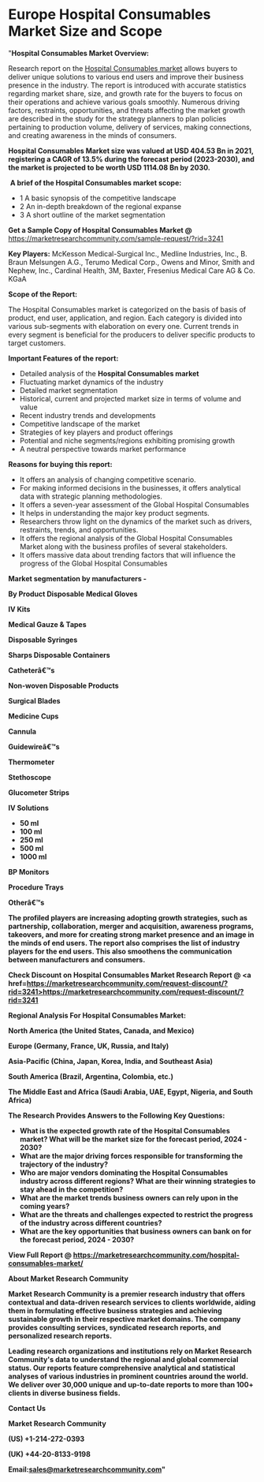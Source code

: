 # Europe Hospital Consumables Market Size and Scope 
"<strong>Hospital Consumables Market Overview:</strong>

Research report on the <a href=https://marketresearchcommunity.com/hospital-consumables-market/>Hospital Consumables market</a> allows buyers to deliver unique solutions to various end users and improve their business presence in the industry. The report is introduced with accurate statistics regarding market share, size, and growth rate for the buyers to focus on their operations and achieve various goals smoothly. Numerous driving factors, restraints, opportunities, and threats affecting the market growth are described in the study for the strategy planners to plan policies pertaining to production volume, delivery of services, making connections, and creating awareness in the minds of consumers.

<strong>Hospital Consumables Market size was valued at USD 404.53 Bn in 2021, registering a CAGR of 13.5% during the forecast period (2023-2030), and the market is projected to be worth USD 1114.08 Bn by 2030.</strong>

 <Strong>A brief of the Hospital Consumables market scope:</Strong>
<ul>
 <li>1  A basic synopsis of the competitive landscape</li>
 <li>2  An in-depth breakdown of the regional expanse</li>
 <li>3  A short outline of the market segmentation</li>
</ul>
<strong>Get a Sample Copy of Hospital Consumables Market @ </b></strong><a href=https://marketresearchcommunity.com/sample-request/?rid=3241><u>https://marketresearchcommunity.com/sample-request/?rid=3241</u></a>

<strong>Key Players:</strong> 
McKesson Medical-Surgical Inc., Medline Industries, Inc., B. Braun Melsungen A.G., Terumo Medical Corp., Owens and Minor, Smith and Nephew, Inc., Cardinal Health, 3M, Baxter, Fresenius Medical Care AG &amp; Co. KGaA

<strong>Scope of the Report:</strong>

The Hospital Consumables market is categorized on the basis of basis of product, end user, application, and region. Each category is divided into various sub-segments with elaboration on every one. Current trends in every segment is beneficial for the producers to deliver specific products to target customers.

<strong><b>Important Features of the report:</b></strong>
<ul>
  <li>Detailed analysis of the <strong><b>Hospital Consumables </b></strong><strong><b>market</b></strong></li>
  <li>Fluctuating market dynamics of the industry</li>
  <li>Detailed market segmentation</li>
  <li>Historical, current and projected market size in terms of volume and value</li>
  <li>Recent industry trends and developments</li>
  <li>Competitive landscape of the market</li>
  <li>Strategies of key players and product offerings</li>
  <li>Potential and niche segments/regions exhibiting promising growth</li>
  <li>A neutral perspective towards market performance</li>
</ul>
<strong><b>Reasons for buying this report:</b></strong>
<ul>
  <li>It offers an analysis of changing competitive scenario.</li>
  <li>For making informed decisions in the businesses, it offers analytical data with strategic planning methodologies.</li>
  <li>It offers a seven-year assessment of the Global Hospital Consumables</li>
  <li>It helps in understanding the major key product segments.</li>
  <li>Researchers throw light on the dynamics of the market such as drivers, restraints, trends, and opportunities.</li>
  <li>It offers the regional analysis of the Global Hospital Consumables Market along with the business profiles of several stakeholders.</li>
  <li>It offers massive data about trending factors that will influence the progress of the Global Hospital Consumables</li>
</ul>

<strong>Market segmentation by manufacturers -</strong>


<strong><strong>By Product </strong></h4>
Disposable Medical Gloves

IV Kits

Medical Gauze &amp; Tapes

Disposable Syringes

Sharps Disposable Containers

Catheterâ€™s

Non-woven Disposable Products

Surgical Blades

Medicine Cups

Cannula

Guidewireâ€™s

Thermometer

Stethoscope

Glucometer Strips

IV Solutions
<ul>
 	<li>50 ml</li>
 	<li>100 ml</li>
 	<li>250 ml</li>
 	<li>500 ml</li>
 	<li>1000 ml</li>
</ul>
BP Monitors

Procedure Trays

Otherâ€™s

The profiled players are increasing adopting growth strategies, such as partnership, collaboration, merger and acquisition, awareness programs, takeovers, and more for creating strong market presence and an image in the minds of end users. The report also comprises the list of industry players for the end users. This also smoothens the communication between manufacturers and consumers.

<strong><b>Check Discount on Hospital Consumables Market Research Report @ </b></strong><a href=https://marketresearchcommunity.com/request-discount/?rid=3241><u>https://marketresearchcommunity.com/request-discount/?rid=3241</u></a>

<strong>Regional Analysis For Hospital Consumables Market:</strong>

<strong>North America</strong> (the United States, Canada, and Mexico)

<strong>Europe</strong> (Germany, France, UK, Russia, and Italy)

<strong>Asia-Pacific</strong> (China, Japan, Korea, India, and Southeast Asia)

<strong>South America</strong> (Brazil, Argentina, Colombia, etc.)

<strong>The Middle East and Africa</strong> (Saudi Arabia, UAE, Egypt, Nigeria, and South Africa)

<strong>The Research Provides Answers to the Following Key Questions:</strong>
<ul>
 	<li>What is the expected growth rate of the Hospital Consumables market? What will be the market size for the forecast period, 2024 - 2030?</li>
 	<li>What are the major driving forces responsible for transforming the trajectory of the industry?</li>
 	<li>Who are major vendors dominating the Hospital Consumables industry across different regions? What are their winning strategies to stay ahead in the competition?</li>
 	<li>What are the market trends business owners can rely upon in the coming years?</li>
 	<li>What are the threats and challenges expected to restrict the progress of the industry across different countries?</li>
 	<li>What are the key opportunities that business owners can bank on for the forecast period, 2024 - 2030?</li>
</ul>

<strong>View Full Report @</strong> <a href=https://marketresearchcommunity.com/hospital-consumables-market/>https://marketresearchcommunity.com/hospital-consumables-market/</a>

<strong>About Market Research Community</strong>

Market Research Community is a premier research industry that offers contextual and data-driven research services to clients worldwide, aiding them in formulating effective business strategies and achieving sustainable growth in their respective market domains. The company provides consulting services, syndicated research reports, and personalized research reports.

Leading research organizations and institutions rely on Market Research Community's data to understand the regional and global commercial status. Our reports feature comprehensive analytical and statistical analyses of various industries in prominent countries around the world. We deliver over 30,000 unique and up-to-date reports to more than 100+ clients in diverse business fields.

<strong>Contact Us</strong>

<strong>Market Research Community</strong>

(US) +1-214-272-0393

(UK) +44-20-8133-9198

<strong>Email:</strong>sales@marketresearchcommunity.com"
